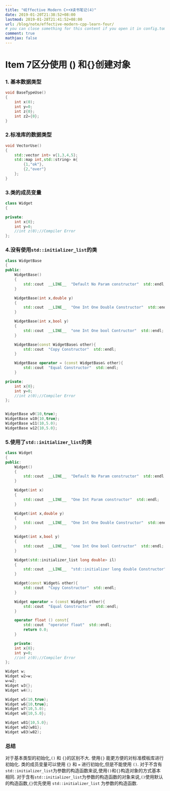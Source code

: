 ```yaml
---
title: "《Effective Modern C++》读书笔记(4)"
date: 2019-01-20T21:38:52+08:00
lastmod: 2019-01-28T21:41:52+08:00
url: /blog/note/effective-modern-cpp-learn-four/
# you can close something for this content if you open it in config.toml.
comment: true
mathjax: false
---
```

# Item 7区分使用 () 和{}创建对象    

### 1. 基本数据类型

```cpp {linenos=table}
void BaseTypeUse()
{
    int x(0);
    int y=0;
    int z{0};
    int z2={0};
}
``` 

### 2.标准库的数据类型

```cpp {linenos=table}
void VectorUse()
{
    std::vector int> v{1,3,4,5};
    std::map int,std::string> m{
        {1,"ok"},
        {2,"over"}
    };
}
``` 

### 3.类的成员变量

```cpp {linenos=table}
class Widget
{

private:
    int x{0};
    int y=0;
    //int z(0);//Compiler Error
};
``` 

### 4.没有使用```std::initializer_list```的类

```cpp {linenos=table}
class WidgetBase
{
public:
    WidgetBase()
    {
        std::cout  __LINE__  "Default No Param constructor"  std::endl;
    }

    WidgetBase(int x,double y)
    {
        std::cout  __LINE__  "One Int One Double Constructor"  std::endl;
    }

    WidgetBase(int x,bool y)
    {
        std::cout  __LINE__  "one Int One bool Contructor"  std::endl;
    }

    WidgetBase(const WidgetBase& other){
        std::cout  "Copy Constructor"  std::endl;
    }

    WidgetBase operator = (const WidgetBase& other){
        std::cout  "Equal Constructor"  std::endl;
    }

private:
    int x{0};
    int y=0;
    //int z(0);//Compiler Error
};


WidgetBase w9(10,true);
WidgetBase w10{10,true};
WidgetBase w11(10,5.0);
WidgetBase w12{10,5.0};
``` 

### 5.使用了```std::initializer_list```的类

```cpp {linenos=table}
class Widget
{
public:
    Widget()
    {
        std::cout  __LINE__  "Default No Param constructor"  std::endl;
    }

    Widget(int x)
    {
        std::cout  __LINE__  "One Int Param constructor"  std::endl;
    }

    Widget(int x,double y)
    {
        std::cout  __LINE__  "One Int One Double Constructor"  std::endl;
    }

    Widget(int x,bool y)
    {
        std::cout  __LINE__  "one Int One bool Contructor"  std::endl;
    }

    Widget(std::initializer_list long double> il)
    {
        std::cout  __LINE__  "std::initializer long double Constructor"  std::endl;
    }

    Widget(const Widget& other){
        std::cout  "Copy Constructor"  std::endl;
    }

    Widget operator = (const Widget& other){
        std::cout  "Equal Constructor"  std::endl;
    }

    operator float () const{
        std::cout  "operator float"  std::endl;
        return 0.0;
    }

    private:
    int x{0};
    int y=0;
    //int z(0);//Compiler Error
};

Widget w;
Widget w2=w;
w=w2;
Widget w3{};
Widget w4();

Widget w5(10,true);
Widget w6{10,true};
Widget w7(10,5.0);
Widget w8{10,5.0};

Widget w81{10,5.0};
Widget w82{w81};
Widget w83(w82);
``` 

### 总结


  对于基本类型的初始化,```()``` 和 ```{}```的区别不大.
  使用```{}``` 能更方便的对标准模板库进行初始化.
  类的成员变量可以使用 ```{}``` 和 ```=``` 进行初始化,但是不能使用 ```()```.
  对于不含有```std::initializer_list```为参数的构造函数来说,使用```()```和```{}```构造对象的方式基本相同.
  对于含有```std::initializer_list```为参数的构造函数的对象来说,```()```使用默认的构造函数,```{}```优先使用 ```std::initializer_list``` 为参数的构造函数.